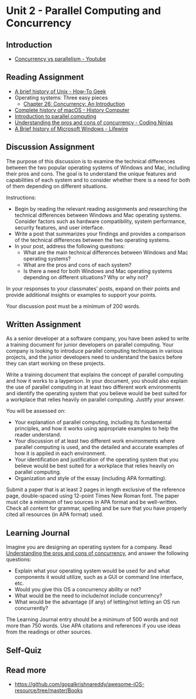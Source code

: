 # Unit 2 - Parallel Computing and Concurrency

## Introduction

- [Concurrency vs parallelism - Youtube](https://www.youtube.com/watch?v=Y1pgpn2gOSg)

## Reading Assignment

- [A brief history of Unix - How-To Geek](https://www.howtogeek.com/devops/a-brief-history-of-unix/)
- Operating systems: Three easy pieces
  - [Chapter 26: Concurrency: An Introduction](https://pages.cs.wisc.edu/~remzi/OSTEP/threads-intro.pdf)
- [Complete history of macOS - History Computer](https://history-computer.com/complete-history-of-mac-os/)
- [Introduction to parallel computing](https://www.geeksforgeeks.org/introduction-to-parallel-computing/)
- [Understanding the pros and cons of concurrency - Coding Ninjas](https://www.codingninjas.com/blog/2021/10/19/understanding-the-pros-and-cons-of-concurrency/)
- [A Brief history of Microsoft Windows - Lifewire](https://www.lifewire.com/brief-history-of-microsoft-windows-3507078)

## Discussion Assignment

The purpose of this discussion is to examine the technical differences between the two popular operating systems of Windows and Mac, including their pros and cons. The goal is to understand the unique features and capabilities of each system and to consider whether there is a need for both of them depending on different situations.

Instructions:
- Begin by reading the relevant reading assignments and researching the technical differences between Windows and Mac operating systems. Consider factors such as hardware compatibility, system performance, security features, and user interface.
- Write a post that summarizes your findings and provides a comparison of the technical differences between the two operating systems.
- In your post, address the following questions:
  - What are the main technical differences between Windows and Mac operating systems?
  - What are the pros and cons of each system?
  - Is there a need for both Windows and Mac operating systems depending on different situations? Why or why not?

In your responses to your classmates' posts, expand on their points and provide additional insights or examples to support your points.

Your discussion post must be a minimum of 200 words.

## Written Assignment

As a senior developer at a software company, you have been asked to write a training document for junior developers on parallel computing. Your company is looking to introduce parallel computing techniques in various projects, and the junior developers need to understand the basics before they can start working on these projects.

Write a training document that explains the concept of parallel computing and how it works to a layperson. In your document, you should also explain the use of parallel computing in at least two different work environments and identify the operating system that you believe would be best suited for a workplace that relies heavily on parallel computing. Justify your answer.

You will be assessed on:
- Your explanation of parallel computing, including its fundamental principles, and how it works using appropriate examples to help the reader understand.
- Your discussion of at least two different work environments where parallel computing is used, and the detailed and accurate examples of how it is applied in each environment.
- Your identification and justification of the operating system that you believe would be best suited for a workplace that relies heavily on parallel computing.
- Organization and style of the essay (including APA formatting).

Submit a paper that is at least 2 pages in length exclusive of the reference page, double-spaced using 12-point Times New Roman font. The paper must cite a minimum of two sources in APA format and be well-written. Check all content for grammar, spelling and be sure that you have properly cited all resources (in APA format) used.

## Learning Journal

Imagine you are designing an operating system for a company. Read [Understanding the pros and cons of concurrency](https://www.codingninjas.com/blog/2021/10/19/understanding-the-pros-and-cons-of-concurrency/), and answer the following questions:
- Explain what your operating system would be used for and what components it would utilize, such as a GUI or command line interface, etc. 
- Would you give this OS a concurrency ability or not? 
- What would be the need to include/not include concurrency? 
- What would be the advantage (if any) of letting/not letting an OS run concurrently?

The Learning Journal entry should be a minimum of 500 words and not more than 750 words. Use APA citations and references if you use ideas from the readings or other sources.

## Self-Quiz

## Read more

- https://github.com/gopalkrishnareddy/awesome-iOS-resource/tree/master/Books